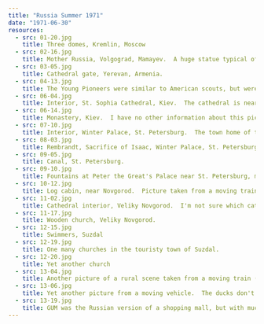 ```yaml
---
title: "Russia Summer 1971"
date: "1971-06-30"
resources:
  - src: 01-20.jpg
    title: Three domes, Kremlin, Moscow
  - src: 02-16.jpg
    title: Mother Russia, Volgograd, Mamayev.  A huge statue typical of Soviet grandeur.
  - src: 03-05.jpg
    title: Cathedral gate, Yerevan, Armenia.
  - src: 04-13.jpg
    title: The Young Pioneers were similar to American scouts, but were sponsored by the Communist Party.
  - src: 06-04.jpg
    title: Interior, St. Sophia Cathedral, Kiev.  The cathedral is nearly 1000 years old.
  - src: 06-14.jpg
    title: Monastery, Kiev.  I have no other information about this picture.
  - src: 07-10.jpg
    title: Interior, Winter Palace, St. Petersburg.  The town home of the Tsar's family, and the home of the great Hermitage Museum.
  - src: 08-03.jpg
    title: Rembrandt, Sacrifice of Isaac, Winter Palace, St. Petersburg
  - src: 09-05.jpg
    title: Canal, St. Petersburg.
  - src: 09-10.jpg
    title: Fountains at Peter the Great's Palace near St. Petersburg, modelled after Versailles.
  - src: 10-12.jpg
    title: Log cabin, near Novgorod.  Picture taken from a moving train.  The Intourist tour guides would never have let us visit such a humble village.
  - src: 11-02.jpg
    title: Cathedral interior, Veliky Novgorod.  I'm not sure which cathedral this is.
  - src: 11-17.jpg
    title: Wooden church, Veliky Novgorod.
  - src: 12-15.jpg
    title: Swimmers, Suzdal
  - src: 12-19.jpg
    title: One many churches in the touristy town of Suzdal.
  - src: 12-20.jpg
    title: Yet another church
  - src: 13-04.jpg
    title: Another picture of a rural scene taken from a moving train (or possibly bus).
  - src: 13-06.jpg
    title: Yet another picture from a moving vehicle.  The ducks don't seem to be bothered.
  - src: 13-19.jpg
    title: GUM was the Russian version of a shopping mall, but with much more interesting architecture than most American malls.
---
```

